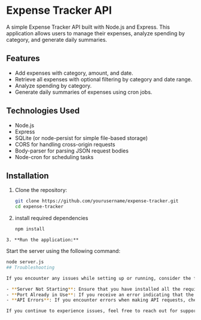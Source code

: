 # Expense Tracker API

A simple Expense Tracker API built with Node.js and Express. This application allows users to manage their expenses, analyze spending by category, and generate daily summaries.

## Features

- Add expenses with category, amount, and date.
- Retrieve all expenses with optional filtering by category and date range.
- Analyze spending by category.
- Generate daily summaries of expenses using cron jobs.

## Technologies Used

- Node.js
- Express
- SQLite (or node-persist for simple file-based storage)
- CORS for handling cross-origin requests
- Body-parser for parsing JSON request bodies
- Node-cron for scheduling tasks

## Installation

1. Clone the repository:
   ```bash
   git clone https://github.com/yourusername/expense-tracker.git
   cd expense-tracker

  2. install required dependencies
     ```bash
     npm install

    3. **Run the application:**

   Start the server using the following command:

   ```bash
   node server.js
## Troubleshooting

If you encounter any issues while setting up or running, consider the following troubleshooting tips:

- **Server Not Starting**: Ensure that you have installed all the required dependencies. Run `npm install` to install any missing packages.
- **Port Already in Use**: If you receive an error indicating that the port is already in use, you can either stop the process using that port or change the port number in your `.env` file.
- **API Errors**: If you encounter errors when making API requests, check the request format and ensure that you are sending the correct headers and body as specified in the API documentation.

If you continue to experience issues, feel free to reach out for support or consult the community forums for additional help.

